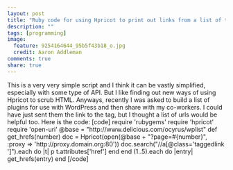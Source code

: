 ```yaml
---
layout: post
title: "Ruby code for using Hpricot to print out links from a list of tags which also happens to be my list of plugs for wordpress to make into a CMS"
description: ""
tags: [programming]
image:
  feature: 9254164644_95b5f43b18_o.jpg
  credit: Aaron Addleman
comments: true
share: true
---
```



<p>This is a very very simple script and I think it can be vastly simplified, especially with some type of API. But I like finding out new ways of using Hpricot to scrub HTML. Anyways, recently I was asked to build a list of plugins for use with WordPress and then share with my co-workers. I could have just sent them the link to the tag, but I thought a list of urls would be helpful too. Here is the code:
[code]
require 'rubygems'
require 'hpricot'
require 'open-uri'
@base = "http://www.delicious.com/ocyrus/wplist"
def get_hrefs(number)
doc = Hpricot(open(@base + "?page=#{number}", :proxy =&gt; 'http://proxy.domain.org:80'))
doc.search("//a[@class='taggedlink  ']").each do |t|
p t.attributes['href']
end
end
(1..5).each do |entry|
get_hrefs(entry)
end
[/code]</p>
